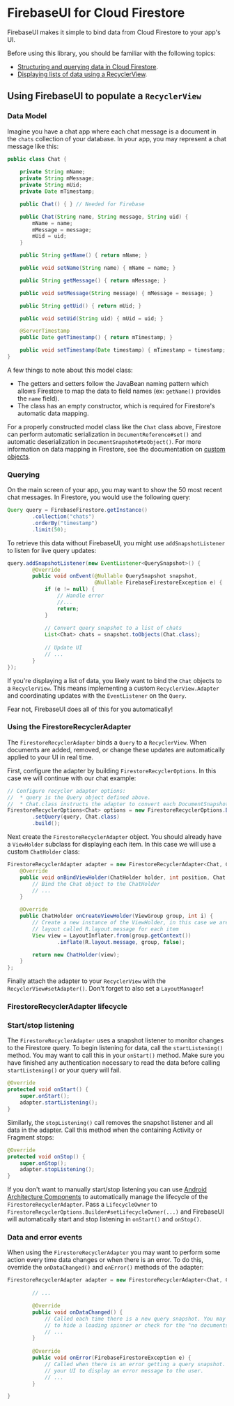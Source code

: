 # FirebaseUI for Cloud Firestore

FirebaseUI makes it simple to bind data from Cloud Firestore to your app's UI.

Before using this library, you should be familiar with the following topics:

  * [Structuring and querying data in Cloud Firestore][firestore-docs].
  * [Displaying lists of data using a RecyclerView][recyclerview].
  
## Using FirebaseUI to populate a `RecyclerView`

### Data Model

Imagine you have a chat app where each chat message is a document in the `chats` collection
of your database.  In your app, you may represent a chat message like this:

```java
public class Chat {
    
    private String mName;
    private String mMessage;
    private String mUid;
    private Date mTimestamp;

    public Chat() { } // Needed for Firebase

    public Chat(String name, String message, String uid) { 
        mName = name;    
        mMessage = message;    
        mUid = uid;
    }

    public String getName() { return mName; }

    public void setName(String name) { mName = name; }

    public String getMessage() { return mMessage; }

    public void setMessage(String message) { mMessage = message; }

    public String getUid() { return mUid; }

    public void setUid(String uid) { mUid = uid; }

    @ServerTimestamp
    public Date getTimestamp() { return mTimestamp; }

    public void setTimestamp(Date timestamp) { mTimestamp = timestamp; } 
}
```

A few things to note about this model class:

  * The getters and setters follow the JavaBean naming pattern which allows Firestore to map
    the data to field names (ex: `getName()` provides the `name` field).
  * The class has an empty constructor, which is required for Firestore's automatic data mapping.
  
For a properly constructed model class like the `Chat` class above, Firestore can perform automatic
serialization in `DocumentReference#set()` and automatic deserialization in 
`DocumentSnapshot#toObject()`. For more information on data mapping in Firestore, see the
documentation on [custom objects][firestore-custom-objects].

### Querying

On the main screen of your app, you may want to show the 50 most recent chat messages.
In Firestore, you would use the following query:

```java
Query query = FirebaseFirestore.getInstance()
        .collection("chats")
        .orderBy("timestamp")
        .limit(50);
```

To retrieve this data without FirebaseUI, you might use `addSnapshotListener` to listen for
live query updates:

```java
query.addSnapshotListener(new EventListener<QuerySnapshot>() {
        @Override
        public void onEvent(@Nullable QuerySnapshot snapshot,
                            @Nullable FirebaseFirestoreException e) {
            if (e != null) {
                // Handle error
                //...
                return;
            }
        
            // Convert query snapshot to a list of chats
            List<Chat> chats = snapshot.toObjects(Chat.class);
            
            // Update UI
            // ...
        }
});
```

If you're displaying a list of data, you likely want to bind the `Chat` objects to a
`RecyclerView`. This means implementing a custom `RecyclerView.Adapter` and coordinating
updates with the `EventListener` on the `Query`.

Fear not, FirebaseUI does all of this for you automatically!

### Using the FirestoreRecyclerAdapter

The `FirestoreRecyclerAdapter` binds a `Query` to a `RecyclerView`. When documents are added,
removed, or change these updates are automatically applied to your UI in real time.

First, configure the adapter by building `FirestoreRecyclerOptions`. In this case we will continue
with our chat example:

```java
// Configure recycler adapter options:
//  * query is the Query object defined above.
//  * Chat.class instructs the adapter to convert each DocumentSnapshot to a Chat object
FirestoreRecyclerOptions<Chat> options = new FirestoreRecyclerOptions.Builder<Chat>()
        .setQuery(query, Chat.class)
        .build();
```

Next create the `FirestoreRecyclerAdapter` object.  You should already have a `ViewHolder` subclass
for displaying each item.  In this case we will use a custom `ChatHolder` class:

```java
FirestoreRecyclerAdapter adapter = new FirestoreRecyclerAdapter<Chat, ChatHolder>(options) {
    @Override
    public void onBindViewHolder(ChatHolder holder, int position, Chat model) {
        // Bind the Chat object to the ChatHolder
        // ...
    }

    @Override
    public ChatHolder onCreateViewHolder(ViewGroup group, int i) {
        // Create a new instance of the ViewHolder, in this case we are using a custom
        // layout called R.layout.message for each item
        View view = LayoutInflater.from(group.getContext())
                .inflate(R.layout.message, group, false);

        return new ChatHolder(view);
    }
};
```

Finally attach the adapter to your `RecyclerView` with the `RecyclerView#setAdapter()`.
Don't forget to also set a `LayoutManager`!

### FirestoreRecyclerAdapter lifecycle

### Start/stop listening

The `FirestoreRecyclerAdapter` uses a snapshot listener to monitor changes to the Firestore query.
To begin listening for data, call the `startListening()` method.  You may want to call this
in your `onStart()` method. Make sure you have finished any authentication necessary to read the
data before calling `startListening()` or your query will fail.

```java
@Override
protected void onStart() {
    super.onStart();
    adapter.startListening();
}
```

Similarly, the `stopListening()` call removes the snapshot listener and all data in the adapter.
Call this method when the containing Activity or Fragment stops:

```java
@Override
protected void onStop() {
    super.onStop();
    adapter.stopListening();
}
```

If you don't want to manually start/stop listening you can use 
[Android Architecture Components][arch-components] to automatically manage the lifecycle of the
`FirestoreRecyclerAdapter`.  Pass a `LifecycleOwner` to 
`FirestoreRecyclerOptions.Builder#setLifecycleOwner(...)` and FirebaseUI will automatically
start and stop listening in `onStart()` and `onStop()`.

### Data and error events

When using the `FirestoreRecyclerAdapter` you may want to perform some action every time data
changes or when there is an error. To do this, override the `onDataChanged()` and `onError()`
methods of the adapter:

```java
FirestoreRecyclerAdapter adapter = new FirestoreRecyclerAdapter<Chat, ChatHolder>(options) {
    
        // ...

        @Override
        public void onDataChanged() {
            // Called each time there is a new query snapshot. You may want to use this method
            // to hide a loading spinner or check for the "no documents" state and update your UI.
            // ...
        }
    
        @Override
        public void onError(FirebaseFirestoreException e) {
            // Called when there is an error getting a query snapshot. You may want to update
            // your UI to display an error message to the user.
            // ...
        }

}
```


[firestore-docs]: https://firebase.google.com/docs/firestore/
[firestore-custom-objects]: https://firebase.google.com/docs/firestore/manage-data/add-data#custom_objects
[recyclerview]: https://developer.android.com/reference/android/support/v7/widget/RecyclerView.html
[arch-components]: https://developer.android.com/topic/libraries/architecture/index.html
